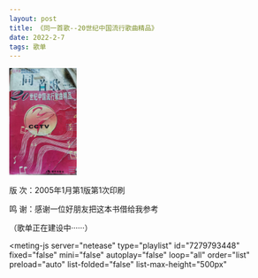 ```yaml
---
layout: post
title: 《同一首歌--20世纪中国流行歌曲精品》
date: 2022-2-7
tags: 歌单
---
```


<img src="/img/cpop20s.jpg" width="122" height="193">

版 次：2005年1月第1版第1次印刷

鸣 谢：感谢一位好朋友把这本书借给我参考

（歌单正在建设中······）

<style>
    @import url(https://cdn.jsdelivr.net/npm/aplayer/dist/APlayer.min.css);
</style>
<script src="https://cdn.jsdelivr.net/npm/aplayer/dist/APlayer.min.js"></script>
<script src="https://cdn.jsdelivr.net/npm/meting@2.0.1/dist/Meting.min.js"></script>
<meting-js 
	server="netease" 
	type="playlist" 
	id="7279793448"
	fixed="false"
	mini="false"
	autoplay="false"
	loop="all"
	order="list"
	preload="auto"
	list-folded="false"
	list-max-height="500px" 

></meting-js>
